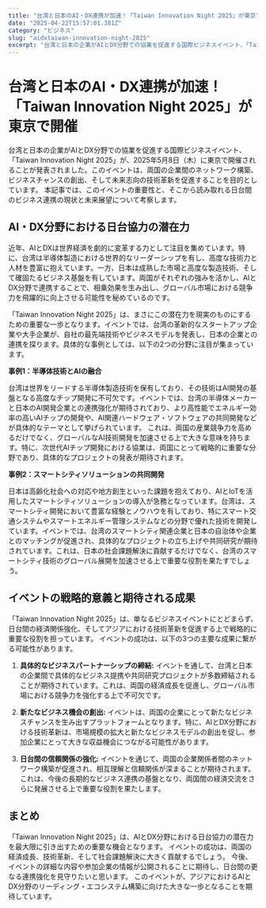 ```yaml
---
title: "台湾と日本のAI・DX連携が加速！「Taiwan Innovation Night 2025」が東京で開催"
date: "2025-04-22T15:57:01.381Z"
category: "ビジネス"
slug: "aidxtaiwan-innovation-night-2025"
excerpt: "台湾と日本の企業がAIとDX分野での協業を促進する国際ビジネスイベント、「Taiwan Innovation Night 2025」が、2025年5月8日（木）に東京で開催されることが発表されました。このイベントは、両国の企業間のネットワーク構築、ビジネスチャンスの創出、そして未来志向の技術革新を促..."
---
```


# 台湾と日本のAI・DX連携が加速！「Taiwan Innovation Night 2025」が東京で開催

台湾と日本の企業がAIとDX分野での協業を促進する国際ビジネスイベント、「Taiwan Innovation Night 2025」が、2025年5月8日（木）に東京で開催されることが発表されました。このイベントは、両国の企業間のネットワーク構築、ビジネスチャンスの創出、そして未来志向の技術革新を促進することを目的としています。  本記事では、このイベントの重要性と、そこから読み取れる日台間のビジネス連携の現状と未来展望について考察します。


##  AI・DX分野における日台協力の潜在力

近年、AIとDXは世界経済を劇的に変革する力として注目を集めています。特に、台湾は半導体製造における世界的なリーダーシップを有し、高度な技術力と人材を豊富に抱えています。一方、日本は成熟した市場と高度な製造技術、そして確固たるビジネス基盤を有しています。両国がそれぞれの強みを活かし、AIとDX分野で連携することで、相乗効果を生み出し、グローバル市場における競争力を飛躍的に向上させる可能性を秘めているのです。

「Taiwan Innovation Night 2025」は、まさにこの潜在力を現実のものにするための重要な一歩となります。イベントでは、台湾の革新的なスタートアップ企業や大手企業が、自社の最先端技術やビジネスモデルを発表し、日本の企業との連携を探ります。具体的な事例としては、以下の2つの分野に注目が集まっています。

**事例1：半導体技術とAIの融合**

台湾は世界をリードする半導体製造技術を保有しており、その技術はAI開発の基盤となる高度なチップ開発に不可欠です。イベントでは、台湾の半導体メーカーと日本のAI開発企業との連携強化が期待されており、より高性能でエネルギー効率の高いAIチップの開発や、AI関連ハードウェア・ソフトウェアの共同開発などが具体的なテーマとして挙げられています。  これは、両国の産業競争力を高めるだけでなく、グローバルなAI技術開発を加速させる上で大きな意味を持ちます。特に、次世代AIチップ開発における協業は、両国にとって戦略的に重要な分野であり、具体的なプロジェクトの発表が期待されます。

**事例2：スマートシティソリューションの共同開発**

日本は高齢化社会への対応や地方創生といった課題を抱えており、AIとIoTを活用したスマートシティソリューションの導入が急務となっています。台湾は、スマートシティ開発において豊富な経験とノウハウを有しており、特にスマート交通システムやスマートエネルギー管理システムなどの分野で優れた技術を開発しています。イベントでは、台湾のスマートシティ関連企業と日本の自治体や企業とのマッチングが促進され、具体的なプロジェクトの立ち上げや共同研究が期待されています。これは、日本の社会課題解決に貢献するだけでなく、台湾のスマートシティ技術のグローバル展開を加速させる上で重要な役割を果たすでしょう。


## イベントの戦略的意義と期待される成果

「Taiwan Innovation Night 2025」は、単なるビジネスイベントにとどまらず、日台間の経済関係強化、そしてアジアにおける技術革新を促進する上で戦略的に重要な役割を担っています。  イベントの成功は、以下の3つの主要な成果に繋がる可能性があります。

1. **具体的なビジネスパートナーシップの締結:**  イベントを通して、台湾と日本の企業間で具体的なビジネス提携や共同研究プロジェクトが多数締結されることが期待されています。これは、両国の経済成長を促進し、グローバル市場における競争力を強化する上で不可欠です。

2. **新たなビジネス機会の創出:**  イベントは、両国の企業にとって新たなビジネスチャンスを生み出すプラットフォームとなります。特に、AIとDX分野における技術革新は、市場規模の拡大と新たなビジネスモデルの創出を促し、参加企業にとって大きな収益機会につながる可能性があります。

3. **日台間の信頼関係の強化:**  イベントを通じて、両国の企業関係者間のネットワーク構築が促進され、相互理解と信頼関係が深まることが期待されます。これは、今後の長期的なビジネス連携の基盤となり、両国間の経済交流をさらに発展させる上で重要な役割を果たします。


## まとめ

「Taiwan Innovation Night 2025」は、AIとDX分野における日台協力の潜在力を最大限に引き出すための重要な機会となります。  イベントの成功は、両国の経済成長、技術革新、そして社会課題解決に大きく貢献するでしょう。  今後、イベントの詳細な内容や参加企業の情報が公開されることに期待し、日台間の更なる連携強化を見守りたいと思います。  このイベントが、アジアにおけるAIとDX分野のリーディング・エコシステム構築に向けた大きな一歩となることを期待しています。
